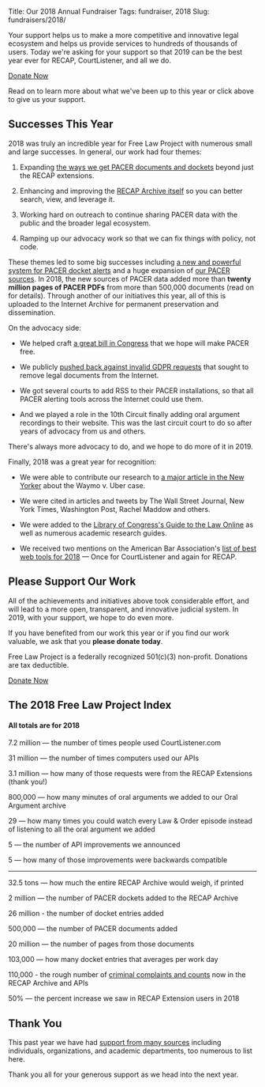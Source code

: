 Title: Our 2018 Annual Fundraiser
Tags: fundraiser, 2018
Slug: fundraisers/2018/


<div class="row">
    <div class="col-xs-12 col-sm-8 col-md-9">
        <p class="lead">Your support helps us to make a more competitive and innovative legal ecosystem and helps us provide services to hundreds of thousands of users. Today we're asking for your support so that 2019 can be the best year ever for RECAP, CourtListener, and all we do.
        </p>
    </div>
    <div class="col-xs-12 col-sm-4 col-md-3">
        <span class="pull-right"><a href="https://www.courtlistener.com/donate/?referrer=2018-big-button" class="btn btn-lg btn-danger">Donate Now</a></span>
    </div>
</div>

Read on to learn more about what we've been up to this year or click above to give us your support.


## Successes This Year

2018 was truly an incredible year for Free Law Project with numerous small and large successes. In general, our work had four themes:

1. Expanding [the ways we get PACER documents and dockets][coverage] beyond just the RECAP extensions.
 
1. Enhancing and improving the [RECAP Archive itself][ra] so you can better search, view, and leverage it.

1. Working hard on outreach to continue sharing PACER data with the public and the broader legal ecosystem.

1. Ramping up our advocacy work so that we can fix things with policy, not code. 

These themes led to some big successes including [a new and powerful system for PACER docket alerts][alerts] and a huge expansion of [our PACER sources][coverage]. In 2018, the new sources of PACER data added more than **twenty million pages of PACER PDFs** from more than 500,000 documents (read on for details). Through another of our initiatives this year, all of this is uploaded to the Internet Archive for permanent preservation and dissemination.

On the advocacy side:
 
  - We helped craft [a great bill in Congress][gt] that we hope will make PACER free. 
  
  - We publicly [pushed back against invalid GDPR requests][gdpr] that sought to remove legal documents from the Internet.
  
  - We got several courts to add RSS to their PACER installations, so that all PACER alerting tools across the Internet could use them. 
  
  - And we played a role in the 10th Circuit finally adding oral argument recordings to their website. This was the last circuit court to do so after years of advocacy from us and others.
  
There's always more advocacy to do, and we hope to do more of it in 2019.

Finally, 2018 was a great year for recognition:
 
 - We were able to contribute our research to [a major article in the New Yorker][nyer] about the Waymo v. Uber case.
  
 - We were cited in articles and tweets by The Wall Street Journal, New York Times, Washington Post, Rachel Maddow and others.
  
 - We were added to the [Library of Congress's Guide to the Law Online][loc] as well as numerous academic research guides.

 - We received two mentions on the American Bar Association's [list of best web tools for 2018][aba] — Once for CourtListener and again for RECAP.

[nyer]: https://www.newyorker.com/magazine/2018/10/22/did-uber-steal-googles-intellectual-property
[gt]: https://www.govtrack.us/congress/bills/115/hr6714/text
[aba]: http://www.abajournal.com/magazine/article/best_legal_apps_2018/
[loc]: https://www.loc.gov/law/help/guide.php
[coverage]: https://www.courtlistener.com/coverage/
[ra]: https://www.courtlistener.com/recap/
[alerts]: https://www.courtlistener.com/help/alerts/
[bot]: https://twitter.com/big_cases
[gdpr]: {filename}/gdpr.md


## Please Support Our Work

All of the achievements and initiatives above took considerable effort, and will lead to a more open, transparent, and innovative judicial system. In 2019, with your support, we hope to do even more.

If you have benefited from our work this year or if you find our work valuable, we ask that you **please donate today**. 

Free Law Project is a federally recognized 501(c)(3) non-profit. Donations are tax deductible. 

<p><a href="https://www.courtlistener.com/donate/?referrer=2018-big-button-2" class="btn btn-lg btn-danger">Donate Now</a></p>


## The 2018 Free Law Project Index

#### All totals are for 2018

7.2 million — the number of times people used CourtListener.com

31 million — the number of times computers used our APIs

3.1 million — how many of those requests were from the RECAP Extensions (thank you!)

800,000 — how many minutes of oral arguments we added to our Oral Argument archive

29 — how many times you could watch every Law & Order episode instead of listening to all the oral argument we added

5 — the number of API improvements we announced

5 — how many of those improvements were backwards compatible

--- 

32.5 tons — how much the entire RECAP Archive would weigh, if printed

2 million — the number of PACER dockets added to the RECAP Archive

26 million - the number of docket entries added

500,000 — the number of PACER documents added

20 million — the number of pages from those documents

103,000 — how many docket entries that averages per work day

110,000 - the rough number of [criminal complaints and counts][ccc] now in the RECAP Archive and APIs

50% — the percent increase we saw in RECAP Extension users in 2018

[ccc]: https://twitter.com/courtlistener/status/996523903768920064



## Thank You <i class="fa fa-heart-o"></i>

This past year we have had [support from many sources][thanks] including individuals, organizations, and academic departments, too numerous to list here. 

Thank you all for your generous support as we head into the next year.

[thanks]: {filename}/pages/thanks.md

